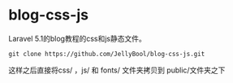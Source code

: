 # blog-css-js

Laravel 5.1的blog教程的css和js静态文件。

```
git clone https://github.com/JellyBool/blog-css-js.git

```

这样之后直接将css/ ，js/ 和 fonts/ 文件夹拷贝到 public/文件夹之下
